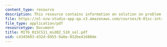 ```yaml
---
content_type: resource
description: This resource contains information on solution on problem on pole position.
file: https://ol-ocw-studio-app-qa.s3.amazonaws.com/courses/6-01sc-introduction-to-electrical-engineering-and-computer-science-i-spring-2011/c4345603d32d69559a6e032be41680de_MIT6_01SCS11_mid02_S10_sol.pdf
file_type: application/pdf
resourcetype: Document
title: MIT6_01SCS11_mid02_S10_sol.pdf
uid: c4345603-d32d-6955-9a6e-032be41680de
---
```

